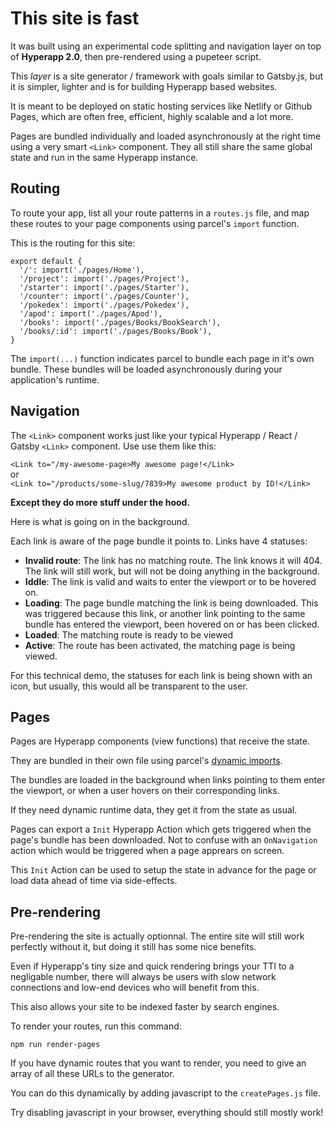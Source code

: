 # This site is fast

It was built using an experimental code splitting and navigation layer on top of **Hyperapp 2.0**, then pre-rendered using a pupeteer script.

This *layer* is a site generator / framework with goals similar to Gatsby.js, but it is simpler, lighter and is for building Hyperapp based websites.

It is meant to be deployed on static hosting services like Netlify or Github Pages, which are often free, efficient, highly scalable and a lot more.

Pages are bundled individually and loaded asynchronously at the right time using a very smart `<Link>` component. They all still share the same global state and run in the same Hyperapp instance.




## Routing

To route your app, list all your route patterns in a `routes.js` file, and map these routes to your page components using parcel's `import` function.

This is the routing for this site:

```
export default {
  '/': import('./pages/Home'),
  '/project': import('./pages/Project'),
  '/starter': import('./pages/Starter'),
  '/counter': import('./pages/Counter'),
  '/pokedex': import('./pages/Pokedex'),
  '/apod': import('./pages/Apod'),
  '/books': import('./pages/Books/BookSearch'),
  '/books/:id': import('./pages/Books/Book'),
}
```

The `import(...)` function indicates parcel to bundle each page in it's own bundle. These bundles will be loaded asynchronously during your application's runtime.




## Navigation

The `<Link>` component works just like your typical Hyperapp / React / Gatsby `<Link>` component. Use use them like this:

`<Link to="/my-awesome-page>My awesome page!</Link>`  
or  
`<Link to="/products/some-slug/7839>My awesome product by ID!</Link>`  

**Except they do more stuff under the hood.**

Here is what is going on in the background.

Each link is aware of the page bundle it points to. Links have 4 statuses: 

- **Invalid route**:
  The link has no matching route. The link knows it will 404. The link will still work, but will not be doing anything in the background.
- **Iddle**:
  The link is valid and waits to enter the viewport or to be hovered on.
- **Loading**:
  The page bundle matching the link is being downloaded. This was triggered because this link, or another link pointing to the same bundle has entered the viewport, been hovered on or has been clicked.
- **Loaded**:
  The matching route is ready to be viewed
- **Active**:
  The route has been activated, the matching page is being viewed.

For this technical demo, the statuses for each link is being shown with an icon, but usually, this would all be transparent to the user.





## Pages 
Pages are Hyperapp components (view functions) that receive the state.

They are bundled in their own file using parcel's [dynamic imports](https://parceljs.org/code_splitting.html). 

The bundles are loaded in the background when links pointing to them enter the viewport, or when a user hovers on their corresponding links.


If they need dynamic runtime data, they get it from the state as usual.

Pages can export a `Init` Hyperapp Action which gets triggered when the page's bundle has been downloaded. Not to confuse with an `OnNavigation` action which would be triggered when a page apprears on screen.

This `Init` Action can be used to setup the state in advance for the page or load data ahead of time via side-effects.





## Pre-rendering 

Pre-rendering the site is actually optionnal. The entire site will still work perfectly without it, but doing it still has some nice benefits. 

Even if Hyperapp's tiny size and quick rendering brings your TTI to a negligable number, there will always be users with slow network connections and low-end devices who will benefit from this. 

This also allows your site to be indexed faster by search engines.

To render your routes, run this command:

```
npm run render-pages
```

If you have dynamic routes that you want to render, you need to give an array of all these URLs to the generator.

You can do this dynamically by adding javascript to the `createPages.js` file.

Try disabling javascript in your browser, everything should still mostly work!
